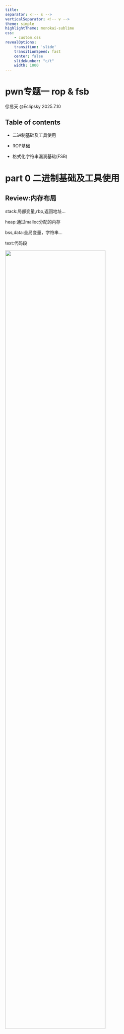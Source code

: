 ```yaml
---
title: 
separator: <!-- s -->
verticalSeparator: <!-- v -->
theme: simple
highlightTheme: monokai-sublime
css:
    - custom.css
revealOptions:
    transition: 'slide'
    transitionSpeed: fast
    center: false
    slideNumber: "c/t"
    width: 1000
---
```


<!-- .slide: data-background="./pwn-lec2/background-overlay.png" -->

<div class="middle center">
<div style="width: 100%">

# pwn专题一 rop & fsb

徐易天 @Eclipsky 2025.7.10

</div>
</div>

<!-- s -->
<!-- .slide: data-background="./pwn-lec2/background-pure.png" -->

## Table of contents

- 二进制基础及工具使用

- ROP基础

- 格式化字符串漏洞基础(FSB)


<!-- s -->
<!-- .slide: data-background="./pwn-lec2/background-overlay.png" -->

<div class="middle center">
<div style="width: 100%">

# part 0 二进制基础及工具使用

</div>
</div>

<!-- v -->
<!-- .slide: data-background="./pwn-lec2/background-pure.png" -->

## Review:内存布局


<div class="mul-cols">
<div class="col">

stack:局部变量,rbp,返回地址...

heap:通过malloc分配的内存

bss,data:全局变量，字符串...

text:代码段

</div>
<div class="col">
<img src="./pwn-lec2/mem.png" width="80%">
</div>
</div>

<!-- v -->
<!-- .slide: data-background="./pwn-lec2/background-pure.png" -->

## x86-64汇编及函数调用约定

- 赋值：mov
- 运算：add, sub, mul, div, and, or, xor, shl, shr, sar
- 比较：cmp
- 栈操作：push, pop
- 跳转：jmp, j[e/ne/z/nz/l/le/g/ge/b/be/a/ae]
- 函数调用与返回：call, ret
- 系统调用：syscall
- 空指令：nop
- 函数传参顺序：rdi, rsi, rdx, rcx, r8, r9, 栈
- 函数返回值：rax

<!-- v -->
<!-- .slide: data-background="./pwn-lec2/background-pure.png" -->

## Review:常见保护措施

- RELRO
- Canary
- NX
- PIE

**如何检测?**

使用pwntools附带的妙妙小工具——checksec

<div class="center">
<div style="width: 100%">

<img src="./pwn-lec2/checksec.png">

</div>
</div>

<!-- v -->
<!-- .slide: data-background="./pwn-lec2/background-pure.png" -->

## ASLR (系统层)

**A**ddress **S**pace **L**ayout **R**andomization 技术

通过随机化进程的内存地址布局来防御攻击。

主要随机化区域
- 栈空间 (Stack)
- 堆空间 (Heap)
- 共享库映射区域 (共享库的加载地址)
- 可执行文件映射区域 (仅当PIE开启时)

linux中，可以通过向/proc/sys/kernel/randomize_va_space写入0来关闭ASLR

gdb中可以输入aslr off命令

<!-- v -->
<!-- .slide: data-background="./pwn-lec2/background-pure.png" -->

## RELRO

**REL**ocation **R**ead **O**nly

重定位表(GOT表)只读

Wait，what is **GOT表**

<!-- v -->
<!-- .slide: data-background="./pwn-lec2/background-pure.png" -->

## GOT表和PLT表——延迟绑定技术

What happended when we call a glibc function (for example,printf)?

由于ASLR的存在，每次程序运行动态链接库的加载地址不确定

1. 程序调用外部函数时，首先跳转到plt中的对应条目
2. plt条目会查找.got.plt中是否已有该函数的实际地址
3. 如果.got.plt中已有地址(已解析)，直接跳转到该地址
4. 如果尚未解析，plt会触发动态链接器查找并填充.got.plt

**what if we override .got.plt?** 😈

假如能把printf的got表覆写为system

printf("sh")  -->  system("sh")

<!-- v -->
<!-- .slide: data-background="./pwn-lec2/background-pure.png" -->

## RELRO

- Partial RELRO
    - 保护了，但没有完全保护
    - 大部分ELF数据段被标记为只读
    - got.plt部分仍然可写，允许延迟绑定->仍然可以通过.got.plt进行GOT覆写攻击
    - 编译时加入 -z lazy 参数
- Full RELRO
    - 在程序启动时完成所有动态链接（没有延迟绑定）
    - 编译时加入 -z now 参数

<!-- v -->
<!-- .slide: data-background="./pwn-lec2/background-pure.png" -->

## Canary

用于防御栈溢出攻击

函数开始时在栈底插入随机值，返回时检查是否被修改，如果被修改，则中止程序

默认开启，编译时加入-fno-stack-protector参数关闭canary保护

<div class="center">
<img src="./pwn-lec2/canary.png" width="60%">
</div>

<!-- v -->
<!-- .slide: data-background="./pwn-lec2/background-pure.png" -->

## Canary

64位环境下，canary长度为8个字节

canary第一个字节固定为\x00

一般需要通过其他手段泄露canary,然后再进行栈溢出

<div class="center">
<img src="./pwn-lec2/stack-smashing.png" width="70%">
</div>

> canary，作名词意为金丝雀，由于对有毒气体较为敏感，以前常被用于在煤矿中作为预警

<!-- v -->
<!-- .slide: data-background="./pwn-lec2/background-pure.png" -->

## NX

堆栈空间不可执行，防止return到堆栈上写入的shellcode

默认开启，编译时使用-zexecstack参数关闭

<!-- v -->
<!-- .slide: data-background="./pwn-lec2/background-pure.png" -->

## PIE

**P**osition **I**ndependent **E**xecutable

地址无关可执行文件

程序每次加载时基地址不确定

默认开启，编译时使用-no-pie参数关闭

⚠️注意到，大部分地址空间随机化手段(PIE,ASLR)都是以页为单位进行的，简单来说，随机化后的地址也必定以0x000结尾

<!-- v -->
<!-- .slide: data-background="./pwn-lec2/background-pure.png" -->

## 常用输入函数

<div class="three-line">

| 函数 | 读取方式 | 停止条件 | 是否保留换行符 |
|:----:|:--------:|:------------:|:---------:|
| **gets** | 从stdin读取 | 遇到换行符或EOF | 不保留 |
| **fgets** | 从指定流读取 | 遇到换行符、EOF或达到size-1 | 保留 |
| **scanf** | 从stdin读取 | 根据格式符决定 | 不保留 |
| **read** | 从文件描述符读取 | 读取count字节或EOF | 保留所有字符 |
</div>

<!-- v -->
<!-- .slide: data-background="./pwn-lec2/background-pure.png" -->

## Review:pwntools使用

交互

```python
p = remote("127.0.0.1",1234)
p = process("./pwn")

p.interactive()
p.send("hello")
p.sendline("hello")
p.sendafter("$ ", "hello")
p.sendlineafter("$ ", "hello")
p.recv(1024)
p.recvn(4)
p.recvline()
p.recvuntil(":")
```

<!-- v -->
<!-- .slide: data-background="./pwn-lec2/background-pure.png" -->

调试
```python
gdb.attach(p)
pause()
```

⭐ELF操作及查找
```python
prog = ELF("./pwn")
prog.sym['main']
prog.got['printf']
prog.plt['read']

libc = ELF("./libc.so.6")
libc.sym['gets']

libc.search(b'/bin/sh\x00')
```

<!-- v -->
<!-- .slide: data-background="./pwn-lec2/background-pure.png" -->

## glibc-all-in-one

- 项目地址：<https://github.com/matrix1001/glibc-all-in-one>
- 快速下载指定版本的glibc库文件和调试符号，包括libc、ld等等
- update_list：用于更新list和old_list
- download <id_in_list>：下载LTS版本系统上对应的libc
    (2.23, 2.27, 2.31, 2.35, 2.39...)
- download_old <id_in_old_list>：下载非LTS版本系统上对应的libc

⚠️大部分时候题目会给出使用的libc和ld，如果需要带有调试符号的版本才需要使用glibc-all-in-one下载

<!-- v -->
<!-- .slide: data-background="./pwn-lec2/background-pure.png" -->

有些题没有给出libc版本，怎么办？

<https://libc.rip/>

<div class="center">
<img src="./pwn-lec2/libcdatabase.png">
</div>

<!-- s -->
<!-- .slide: data-background="./pwn-lec2/background-overlay.png" -->

<div class="middle center">
<div style="width: 100%">


# part 1 ROP基础

</div>
</div>

<!-- v -->
<!-- .slide: data-background="./pwn-lec2/background-pure.png" -->

## ROP

> 返回导向编程 (Return Oriented Programming)，其主要思想是在 栈缓冲区溢出的基础上，利用程序中已有的小片段 (gadgets) 来改变某些寄存器或者变量的值，从而控制程序的执行流程。
    <p align="right">——ctf wiki</p>

<!-- v -->
<!-- .slide: data-background="./pwn-lec2/background-pure.png" -->

## Review:函数调用

What happended when you call a function?

1. 设置调用参数到寄存器
2. 执行call指令到指定函数,**此时返回地址入栈**
3. 如果函数用到了局部变量，函数的开头会为局部变量分配空间

<div class="center">
<img src="./pwn-lec2/function-call.png" width="30%">
<img src="./pwn-lec2/function-graph.png" width="30%">
</div>

<!-- v -->
<!-- .slide: data-background="./pwn-lec2/background-pure.png" -->

## 函数调用

What happended when you return from function?
1. 返回值被存入rax
2. 大部分情况下会执行下面的代码
```c
leave;
ret;
```
其中
```c
leave == mov rsp,rbp;pop rbp;
ret == pop rip;//当然，rip实际是不可作为操作数的
```
<!-- v -->
<!-- .slide: data-background="./pwn-lec2/background-pure.png" -->

## ROP chain

rop常常与栈溢出一起使用

溢出栈上的局部变量就可以控制rbp和ret addr，从而控制程序走向

<div class="center">
<img src="./pwn-lec2/rop-graph.png" width="70%">
</div>

<!-- v -->
<!-- .slide: data-background="./pwn-lec2/background-pure.png" -->

## Hijack control flow

前面提到，在rop中使用的小片段称为gadget

合理组合gadget，就可以控制程序执行较为复杂的逻辑

看看下面这个例子

通过rop链执行write(1,buf,0x100),即输出buf中内容到标准输出流
<div class="center">
<img src="./pwn-lec2/rop-write.png" width="40%">
</div>

<!-- v -->
<!-- .slide: data-background="./pwn-lec2/background-pure.png" -->

## gadget来源

在用户态pwn题中gadget基本有两个来源
1. 目标程序代码段(.text .plt .init)
    - 低版本glibc中在.init的__libc_csu_init函数中有很多好用的gadget，比如pop rdi,ret;而在高版本中这个函数被移除了(详见[ret2csu](https://ctf-wiki.org/pwn/linux/user-mode/stackoverflow/x86/medium-rop/?h=csu#gadget))
2. 动态链接库(libc)代码段
    - 大部分gadget的主要来源

⚠️注意gadget本身可能不存在于原程序中

**why?**

<!-- v -->
<!-- .slide: data-background="./pwn-lec2/background-pure.png" -->

## gadget来源

x86架构中使用非等长指令，可以从指令中间开始执行，形成**非预期**的指令序列

考虑以下代码
```
0x400004: 48 89 D8   mov rax, rbx
0x400007: C3            ret
```
如果从0x400005开始执行，就会变成
```
0x400005: 89 D8   mov eax, ebx
0x400007: C3        ret
```

而新产生的代码并不是原先的程序主动生成的

<!-- v -->
<!-- .slide: data-background="./pwn-lec2/background-pure.png" -->

## gadget自动化搜索工具🛠 ROPgadget

- 安装
```
pip install ROPgadget
```

- 使用
```
查找程序中的gadgets
ROPgadget --binary <filename>

查找程序中的字符串
ROPgadget --binary <filename> --string <string>
```
一般搭配grep命令使用，筛选指定的gadget

```
e.g.找到pwn程序中包含rdi的gadget
ROPgadget --binary pwn | grep rdi
```

<!-- v -->
<!-- .slide: data-background="./pwn-lec2/background-pure.png" -->

## gadget自动化搜索工具🛠 one_gadget

- 安装
```
sudo apt install ruby
sudo gem install one_gadget
```

<div class="mul-cols">
<div class="col">

- 用于寻找libc中的一些magic gadget，这些gadget类似后门函数，跳转过去就可以getshell
- 不同的gadget和libc版本需要满足的条件不同，高版本libc的条件往往比较苛刻
</div>
<div class="col">
<img src="./pwn-lec2/one_gadget.png">
</div>
</div>

<!-- v -->
<!-- .slide: data-background="./pwn-lec2/background-pure.png" -->

## rop技巧

根据gadget来源的不同，产生了丰富的rop技巧

这里主要介绍这几种

- ret2text
- ret2plt
- ret2libc

<!-- v -->
<!-- .slide: data-background="./pwn-lec2/background-pure.png" -->

## ret2text

将程序的执行流重定向到程序本身的`.text`段中的代码。

- 关键是找到目标程序中的有用代码片段
- 受到PIE影响，在开启PIE时，由于随机化，需要先通过其他手段得到程序的基地址，再根据gadget和基地址的偏移计算出gadget在内存中的实际地址

<!-- v -->
<!-- .slide: data-background="./pwn-lec2/background-pure.png" -->

## ret2plt

**Review** GOT表和PLT表——延迟绑定技术

程序执行动态链接库中的函数时，是通过跳转到对应的plt表项实现的。将程序的执行流重定向到程序的PLT表中的函数，等同于直接执行该函数

- 只有原程序中存在的函数可以使用
- 同样受到PIE影响，需要知道程序的基地址
- 和之后讲到的ret2libc相比，不需要知道libc的基地址

<!-- v -->
<!-- .slide: data-background="./pwn-lec2/background-overlay.png" -->

## practice time

**ret2plt.c**
> pie ret2plt

<!-- v -->
<!-- .slide: data-background="./pwn-lec2/background-pure.png" -->


## ret2libc

现实总是非理想的，大部分时候，原程序中不会有你需要的gadget和危险函数(system等)，这时候我们可以将控制流转向libc中的gadget或函数

- libc中总是存在system和"/bin/sh"字符串
- 由于ASLR的存在，需要知道libc加载的基地址(类似PIE)


<!-- v -->
<!-- .slide: data-background="./pwn-lec2/background-overlay.png" -->

## practice time

**rop1.c**
> canary ret2libc

<!-- v -->
<!-- .slide: data-background="./pwn-lec2/background-pure.png" -->

## 进阶-stack pivoting

有时候，栈溢出漏洞造成的溢出字节数是有限的，这时候我们就没办法编写比较长的rop chain，如何应对？

我们可以使用stack pivoting技巧(栈迁移)

在控制了rbp的情况下，再执行一次leave;ret;即可控制rsp，实现栈迁移

可以提前在可控内存上布置rop链，然后将栈迁移过去，这样就不受溢出长度的影响

<!-- s -->
<!-- .slide: data-background="./pwn-lec2/background-overlay.png" -->

<div class="middle center">
<div style="width: 100%">

# part 2 FSB基础

</div>
</div>

<!-- v -->
<!-- .slide: data-background="./pwn-lec2/background-pure.png" -->

## printf

printf基本是我们编写c程序时最常用的输出函数，但你真的了解它吗

printf的函数声明
```c
int printf(const char *format, ...);
```
正常情况下，printf的参数由format string和对应数量的参数组成
```c
printf("%s",hello_fsb);
printf("there are %d students in the classroom",16);
printf("%d divided by %d is %f",3,5,(float)3/5);
```

<!-- v -->
<!-- .slide: data-background="./pwn-lec2/background-pure.png" -->

## printf 

printf的传参遵循规范

(📦old-fashioned)32位下使用栈传参，参数从右向左依次入栈

64位下使用寄存器传参，依次使用rdi, rsi, rdx, rcx, r8, r9, 栈

<div class="center">
<img src="./pwn-lec2/printf-args.png">
</div>

<!-- v -->
<!-- .slide: data-background="./pwn-lec2/background-pure.png" -->

## 格式化参数

```
%[x$][flags][width][.precision][length modifier]conversion specifier
```

- length modifier

hh:一字节

h:两字节

null:四字节

l:八字节

<!-- v -->
<!-- .slide: data-background="./pwn-lec2/background-pure.png" -->

## 格式化参数

- conversion specifier

d, i：十进制

o, u, x, X：无符号八进制，无符号十进制，无符号十六进制

e：科学计数法

f, F：单精度浮点数

c：字符

s：字符串

p：指针

n:😈

<!-- v -->
<!-- .slide: data-background="./pwn-lec2/background-pure.png" -->

## 格式化参数

e.g.

**%08ld**

- %: 格式化字符串的开始标志
- 0: flags - 用0填充空白位置
- 8: width - 指定输出宽度为8个字符
- l: length modifier - 表示参数是long类型(8字节)
- d: conversion specifier - 十进制整数输出

假如给的参数为1234，输出结果为：**00001234**

<!-- v -->
<!-- .slide: data-background="./pwn-lec2/background-pure.png" -->

## 一些有趣的用法

- %xxc 输出时填充空格，输出一共xx个字节
- %x$p 将第x个位置的参数格式化输出(x=1代表除格式化字符串的第一个参数)

有时，我们会不经意写出一些错误的代码...
```c
printf(some_user_input);
```

这就造成了format string bug，它很危险⚠️

我们可以通过控制合适的输入进行任意读写内存

<!-- v -->
<!-- .slide: data-background="./pwn-lec2/background-pure.png" -->

## leak

利用fsb进行任意地址读的核心在于前面提到的用法%x$p

我们可以通过调整x来任意读取栈上内容，通常有rbp，返回地址(可能来自程序段或libc)，甚至堆地址

对于非栈上的内容，需要分情况讨论

- 如果用户控制的字符串在栈上，那么我们自然可以控制栈上的内容，伪造一个地址，通过%x$s泄露内容

- 如果字符串不在栈上，则比较复杂，这里留作思考题

<!-- v -->
<!-- .slide: data-background="./pwn-lec2/background-pure.png" -->

## write

利用fsb进行任意地址写的核心在于%n，它的作用是将printf已经输出的字符数量输出到参数指向的内存

designed to be used like:
```c
char *content = "something here";
int length;
printf("%s%n",content,&length);
```

和leak同理，我们可以通过控制参数以及输出的字符数量(通过%xxc来对齐)达到向任意地址写入任意值的效果

<!-- v -->
<!-- .slide: data-background="./pwn-lec2/background-pure.png" -->

## write

通过length modifier可以控制一次输出的长度，比如%ln就可以一次写入8个字节

```c
printf("%114514c%1$ln",target);
```

然而这样做有一个问题，printf需要先输出大量字符，这需要漫长的时间，由于大部分题目有时间限制以及网络的不稳定性，我们需要在短时间内完成改写的方法

- partial write 使用%n,%hn或%hhn,只改写部分地址
- 使用%n,%hn或%hhn，分多次覆盖

<!-- v -->
<!-- .slide: data-background="./pwn-lec2/background-pure.png" -->

## Hijack control flow

arbitary read + write = everything

- rop
- 覆写got表(非 full relro)
- 改写libc中的hook
- 改写__fini_array中的指针(no relro)
...

<!-- v -->
<!-- .slide: data-background="./pwn-lec2/background-pure.png" -->

## practice time

**easyfsb**

1.泄露offset

2.编写payload

<!-- s -->
<!-- .slide: data-background="./pwn-lec2/background-overlay.png" -->

## 作业

共4道练习题，以及一道思考题作为bonus

1.**easyrop** 20pts

2.**stackpivot** 30pts

3.**校巴题Format String Bug_easy** 20pts

4.**校巴题Format String Bug** 30pts

5.**思考题** 非栈上的格式化字符串 15pts

具体要求后续会发布在课程网站

<!-- s -->
<!-- .slide: data-background="./pwn-lec2/background-overlay.png" -->

<div class="middle center">
<div style="width:100%">

# Good luck have fun🔨
</div>
</div>
